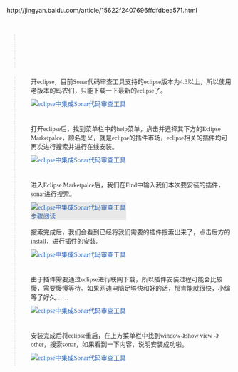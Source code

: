 <p>
	http://jingyan.baidu.com/article/15622f2407696ffdfdbea571.html
</p>
<p>
	<br />
</p>
<p>
	<ol class="exp-conent-orderlist" style="margin:0px;padding:0px;list-style:none;clear:both;color:#333333;font-family:&quot;font-size:16px;text-align:justify;white-space:normal;background-color:#FFFFFF;">
		<li class="exp-content-list list-item-6" style="margin:1px 0px 0px 17px;padding:45px 0px 0px 35px;display:block;position:relative;min-height:31px;border-left:2px dotted #E4E4E4;">
		</li>
		<li class="exp-content-list list-item-1" style="margin:20px 0px 0px 17px;padding:0px 0px 0px 35px;display:block;position:relative;min-height:31px;border-left:2px dotted #E4E4E4;">
			<div class="content-list-text">
				<p style="margin-top:0px;margin-bottom:0px;padding:0px;">
					开eclipse，目前Sonar代码审查工具支持的eclipse版本为4.3以上，所以使用老版本的码农们，只能下载一下最新的eclipse了。
				</p>
			</div>
			<div class="content-list-media">
				<div class="content-list-image clearfix" style="zoom:1;position:relative;padding:10px 0px;">
					<a class="exp-image-wraper" href="http://jingyan.baidu.com/album/15622f2407696ffdfdbea571.html?picindex=2" log="type:20150831,pos:enter_step,expGroup:G0" target="_self" style="text-decoration:none;color:#2D64B3;position:relative;display:block;float:left;"><img class="exp-image-default" alt="eclipse中集成Sonar代码审查工具" src="http://b.hiphotos.baidu.com/exp/w=500/sign=7b7619b504f431adbcd243397b37ac0f/2cf5e0fe9925bc3195a1fdbf56df8db1cb13701d.jpg" style="display:block;max-width:500px;overflow:hidden;" /><span class="exp-album-enter-mask" style="position:absolute;left:0px;right:0px;top:0px;bottom:0px;background:#333333;opacity:0;cursor:pointer;"></span></a>
				</div>
			</div>
		</li>
		<li class="exp-content-list list-item-2" style="margin:1px 0px 0px 17px;padding:45px 0px 0px 35px;display:block;position:relative;min-height:31px;border-left:2px dotted #E4E4E4;">
			<div class="list-icon" style="width:32px;height:32px;position:absolute;left:-18px;top:43px;color:#EEFFEE;text-align:center;line-height:32px;background:url(&quot;visibility:hidden;">
			</div>
			<div class="content-list-text">
				<p style="margin-top:0px;margin-bottom:0px;padding:0px;">
					打开eclipse后，找到菜单栏中的help菜单，点击并选择其下方的Eclipse Marketpalce，顾名思义，就是eclipse的插件市场，eclipse相关的插件均可再次进行搜索并进行在线安装。
				</p>
			</div>
			<div class="content-list-media">
				<div class="content-list-image clearfix" style="zoom:1;position:relative;padding:10px 0px;">
					<a class="exp-image-wraper" href="http://jingyan.baidu.com/album/15622f2407696ffdfdbea571.html?picindex=3" log="type:20150831,pos:enter_step,expGroup:G0" target="_self" style="text-decoration:none;color:#2D64B3;position:relative;display:block;float:left;"><img class="exp-image-default" alt="eclipse中集成Sonar代码审查工具" src="http://h.hiphotos.baidu.com/exp/w=500/sign=63a3e4caabcc7cd9fa2d34d909012104/8cb1cb134954092312589c599a58d109b3de49e0.jpg" style="display:block;max-width:500px;overflow:hidden;" /><span class="exp-album-enter-mask" style="position:absolute;left:0px;right:0px;top:0px;bottom:0px;background:#333333;opacity:0;cursor:pointer;"></span></a>
				</div>
			</div>
		</li>
		<li class="exp-content-list list-item-3" style="margin:1px 0px 0px 17px;padding:45px 0px 0px 35px;display:block;position:relative;min-height:31px;border-left:2px dotted #E4E4E4;">
			<div class="list-icon" style="width:32px;height:32px;position:absolute;left:-18px;top:43px;color:#EEFFEE;text-align:center;line-height:32px;background:url(&quot;visibility:hidden;">
			</div>
			<div class="content-list-text">
				<p style="margin-top:0px;margin-bottom:0px;padding:0px;">
					进入Eclipse Marketpalce后，我们在Find中输入我们本次要安装的插件，sonar进行搜索。
				</p>
			</div>
			<div class="content-list-media">
				<div class="content-list-image clearfix" style="zoom:1;position:relative;padding:10px 0px;">
					<a class="exp-image-wraper" href="http://jingyan.baidu.com/album/15622f2407696ffdfdbea571.html?picindex=4" log="type:20150831,pos:enter_step,expGroup:G0" target="_self" style="text-decoration:none;color:#2D64B3;position:relative;display:block;float:left;"><img class="exp-image-default" alt="eclipse中集成Sonar代码审查工具" src="http://g.hiphotos.baidu.com/exp/w=500/sign=9909fa592d1f95caa6f592b6f9177fc5/d1160924ab18972bda04ffedeecd7b899e510ade.jpg" style="display:block;max-width:500px;overflow:hidden;" /><span class="exp-album-enter-mask" style="position:absolute;left:0px;right:0px;top:0px;bottom:0px;background:#333333;opacity:0.1;cursor:pointer;"></span><span class="enter-step-btn" style="background:url(&quot;width:120px;height:40px;position:absolute;top:300.5px;left:250px;margin-top:-20px;margin-left:-60px;font-stretch:normal;line-height:40px;font-family:微软雅黑;color:#FFFFFF;text-indent:22px;display:block;text-align:left;cursor:pointer;zoom:1;">步骤阅读</span></a>
				</div>
			</div>
		</li>
		<li class="exp-content-list list-item-4" style="margin:1px 0px 0px 17px;padding:45px 0px 0px 35px;display:block;position:relative;min-height:31px;border-left:2px dotted #E4E4E4;">
			<div class="list-icon" style="width:32px;height:32px;position:absolute;left:-18px;top:43px;color:#EEFFEE;text-align:center;line-height:32px;background:url(&quot;visibility:visible;">
				4
			</div>
			<div class="content-list-text">
				<p style="margin-top:0px;margin-bottom:0px;padding:0px;">
					搜索完成后，我们会看到已经将我们需要的插件搜索出来了，点击后方的install，进行插件的安装。
				</p>
			</div>
			<div class="content-list-media">
				<div class="content-list-image clearfix" style="zoom:1;position:relative;padding:10px 0px;">
					<a class="exp-image-wraper" href="http://jingyan.baidu.com/album/15622f2407696ffdfdbea571.html?picindex=5" log="type:20150831,pos:enter_step,expGroup:G0" target="_self" style="text-decoration:none;color:#2D64B3;position:relative;display:block;float:left;"><img class="exp-image-default" alt="eclipse中集成Sonar代码审查工具" src="http://c.hiphotos.baidu.com/exp/w=500/sign=6b277626546034a829e2b881fb1349d9/9e3df8dcd100baa13f13b89c4f10b912c8fc2ede.jpg" style="display:block;max-width:500px;overflow:hidden;" /><span class="exp-album-enter-mask" style="position:absolute;left:0px;right:0px;top:0px;bottom:0px;background:#333333;opacity:0;cursor:pointer;"></span></a>
				</div>
			</div>
		</li>
		<li class="exp-content-list list-item-5" style="margin:1px 0px 0px 17px;padding:45px 0px 0px 35px;display:block;position:relative;min-height:31px;border-left:2px dotted #E4E4E4;">
			<div class="list-icon" style="width:32px;height:32px;position:absolute;left:-18px;top:43px;color:#EEFFEE;text-align:center;line-height:32px;background:url(&quot;visibility:visible;">
				5
			</div>
			<div class="content-list-text">
				<p style="margin-top:0px;margin-bottom:0px;padding:0px;">
					由于插件需要通过eclipse进行联网下载，所以插件安装过程可能会比较慢，需要慢慢等待。如果网速电脑足够快和好的话，那肯能就很快，小编等了好久……
				</p>
			</div>
			<div class="content-list-media">
				<div class="content-list-image clearfix" style="zoom:1;position:relative;padding:10px 0px;">
					<a class="exp-image-wraper" href="http://jingyan.baidu.com/album/15622f2407696ffdfdbea571.html?picindex=6" log="type:20150831,pos:enter_step,expGroup:G0" target="_self" style="text-decoration:none;color:#2D64B3;position:relative;display:block;float:left;"><img class="exp-image-default" alt="eclipse中集成Sonar代码审查工具" src="http://f.hiphotos.baidu.com/exp/w=500/sign=ec22eb28b00e7bec23da03e11f2eb9fa/9358d109b3de9c82047b06a86481800a19d843ff.jpg" style="display:block;max-width:500px;overflow:hidden;" /><span class="exp-album-enter-mask" style="position:absolute;left:0px;right:0px;top:0px;bottom:0px;background:#333333;opacity:0;cursor:pointer;"></span></a>
				</div>
			</div>
		</li>
		<li class="exp-content-list list-item-6" style="margin:1px 0px 0px 17px;padding:45px 0px 0px 35px;display:block;position:relative;min-height:31px;border-left:2px dotted #E4E4E4;">
			<div class="list-icon" style="width:32px;height:32px;position:absolute;left:-18px;top:43px;color:#EEFFEE;text-align:center;line-height:32px;background:url(&quot;visibility:visible;">
				6
			</div>
			<div class="content-list-text">
				<p style="margin-top:0px;margin-bottom:0px;padding:0px;">
					安装完成后将eclipse重启，在上方菜单栏中找到window-》show view -》other，搜索sonar，如果看到一下内容，说明安装成功啦。
				</p>
			</div>
			<div class="content-list-media">
				<div class="content-list-image clearfix" style="zoom:1;position:relative;padding:10px 0px;">
					<a class="exp-image-wraper" href="http://jingyan.baidu.com/album/15622f2407696ffdfdbea571.html?picindex=7" log="type:20150831,pos:enter_step,expGroup:G0" target="_self" style="text-decoration:none;color:#2D64B3;position:relative;display:block;float:left;"><img class="exp-image-default" alt="eclipse中集成Sonar代码审查工具" src="http://e.hiphotos.baidu.com/exp/w=500/sign=584e45439ceef01f4d1418c5d0ff99e0/a686c9177f3e670925fcb9d833c79f3df8dc551d.jpg" style="display:block;max-width:500px;overflow:hidden;" /><span class="exp-album-enter-mask" style="position:absolute;left:0px;right:0px;top:0px;bottom:0px;background:#333333;opacity:0;cursor:pointer;"></span></a>
				</div>
			</div>
			<div class="last-item" style="position:relative;height:13px;margin-top:5px;">
			</div>
		</li>
	</ol>
</p>